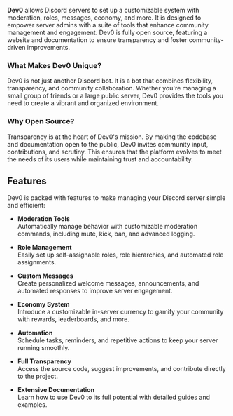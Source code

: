 **Dev0** allows Discord servers to set up a customizable system with moderation, roles, messages, economy, and more. It is designed to empower server admins with a suite of tools that enhance community management and engagement. Dev0 is fully open source, featuring a website and documentation to ensure transparency and foster community-driven improvements.

### What Makes Dev0 Unique?
Dev0 is not just another Discord bot. It is a bot that combines flexibility, transparency, and community collaboration. Whether you're managing a small group of friends or a large public server, Dev0 provides the tools you need to create a vibrant and organized environment.

### Why Open Source?
Transparency is at the heart of Dev0's mission. By making the codebase and documentation open to the public, Dev0 invites community input, contributions, and scrutiny. This ensures that the platform evolves to meet the needs of its users while maintaining trust and accountability.

## Features
Dev0 is packed with features to make managing your Discord server simple and efficient:

- **Moderation Tools**  
  Automatically manage behavior with customizable moderation commands, including mute, kick, ban, and advanced logging.

- **Role Management**  
  Easily set up self-assignable roles, role hierarchies, and automated role assignments.

- **Custom Messages**  
  Create personalized welcome messages, announcements, and automated responses to improve server engagement.

- **Economy System**  
  Introduce a customizable in-server currency to gamify your community with rewards, leaderboards, and more.

- **Automation**  
  Schedule tasks, reminders, and repetitive actions to keep your server running smoothly.

- **Full Transparency**  
  Access the source code, suggest improvements, and contribute directly to the project.

- **Extensive Documentation**  
  Learn how to use Dev0 to its full potential with detailed guides and examples.